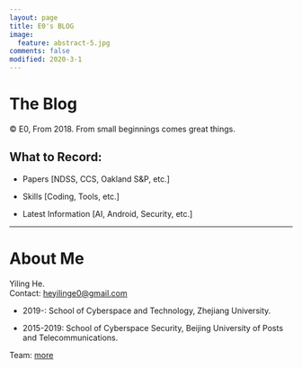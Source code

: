 ```yaml
---
layout: page
title: E0's BLOG
image:
  feature: abstract-5.jpg
comments: false
modified: 2020-3-1
---
```

# The Blog

© E0, From 2018. From small beginnings comes great things.

## What to Record:

* Papers [NDSS, CCS, Oakland S&P, etc.]

* Skills [Coding, Tools, etc.]

* Latest Information [AI, Android, Security, etc.]

---

# About Me

Yiling He. <br>
Contact: heyilinge0@gmail.com

* 2019-: School of Cyberspace and Technology, Zhejiang University.

* 2015-2019: School of Cyberspace Security, Beijing University of Posts and Telecommunications.

Team: [more](https://icsr.zju.edu.cn/)